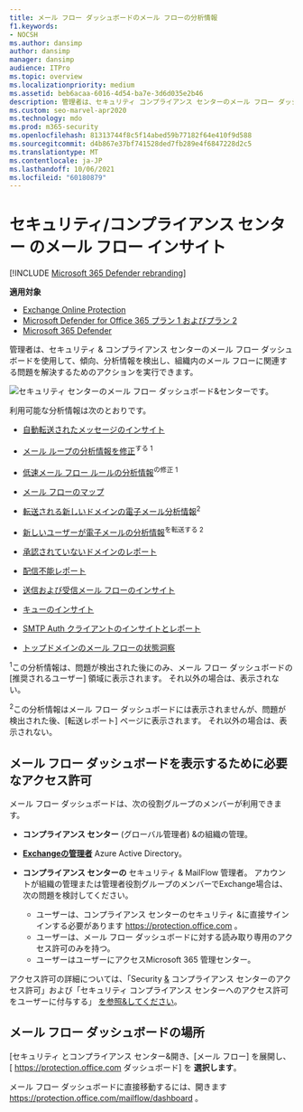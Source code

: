 ```yaml
---
title: メール フロー ダッシュボードのメール フローの分析情報
f1.keywords:
- NOCSH
ms.author: dansimp
author: dansimp
manager: dansimp
audience: ITPro
ms.topic: overview
ms.localizationpriority: medium
ms.assetid: beb6acaa-6016-4d54-ba7e-3d6d035e2b46
description: 管理者は、セキュリティ コンプライアンス センターのメール フロー ダッシュボードで利用可能な分析情報とレポート&できます。
ms.custom: seo-marvel-apr2020
ms.technology: mdo
ms.prod: m365-security
ms.openlocfilehash: 81313744f8c5f14abed59b77182f64e410f9d588
ms.sourcegitcommit: d4b867e37bf741528ded7fb289e4f6847228d2c5
ms.translationtype: MT
ms.contentlocale: ja-JP
ms.lasthandoff: 10/06/2021
ms.locfileid: "60180879"
---
```

# <a name="mail-flow-insights-in-the-security--compliance-center"></a>セキュリティ/コンプライアンス センター のメール フロー インサイト

[!INCLUDE [Microsoft 365 Defender rebranding](../includes/microsoft-defender-for-office.md)]

**適用対象**
- [Exchange Online Protection](exchange-online-protection-overview.md)
- [Microsoft Defender for Office 365 プラン 1 およびプラン 2](defender-for-office-365.md)
- [Microsoft 365 Defender](../defender/microsoft-365-defender.md)

管理者は、セキュリティ & コンプライアンス センターのメール フロー ダッシュボードを使用して、傾向、分析情報を検出し、組織内のメール フローに関連する問題を解決するためのアクションを実行できます。

![セキュリティ センターのメール フロー ダッシュボード&センターです。](../../media/mail-flow-dashboard-v2.png)

利用可能な分析情報は次のとおりです。

- [自動転送されたメッセージのインサイト](mfi-auto-forwarded-messages-report.md)

- [メール ループの分析情報を修正](mfi-mail-loop-insight.md)<sup>する 1</sup>

- [低速メール フロー ルールの分析情報](mfi-slow-mail-flow-rules-insight.md)<sup>の修正 1</sup>

- [メール フローのマップ](mfi-mail-flow-map-report.md)

- [転送される新しいドメインの電子メール分析情報](mfi-new-domains-being-forwarded-email.md)<sup>2</sup>

- [新しいユーザーが電子メールの分析情報](mfi-new-users-forwarding-email.md)<sup>を転送する 2</sup>

- [承認されていないドメインのレポート](mfi-non-accepted-domain-report.md)

- [配信不能レポート](mfi-non-delivery-report.md)

- [送信および受信メール フローのインサイト](mfi-outbound-and-inbound-mail-flow.md)

- [キューのインサイト](mfi-queue-alerts-and-queues.md)

- [SMTP Auth クライアントのインサイトとレポート](mfi-smtp-auth-clients-report.md)

- [トップドメインのメール フローの状態洞察](mfi-domain-mail-flow-status-insight.md)　

<sup>1</sup>この分析情報は、問題が検出された後にのみ、メール フロー ダッシュボードの [推奨されるユーザー] 領域に表示されます。 それ以外の場合は、表示されない。

<sup>2</sup>この分析情報はメール フロー ダッシュボードには表示されませんが、問題が[](view-mail-flow-reports.md#forwarding-report)検出された後、[転送レポート] ページに表示されます。 それ以外の場合は、表示されない。

## <a name="permissions-required-to-view-the-mail-flow-dashboard"></a>メール フロー ダッシュボードを表示するために必要なアクセス許可

メール フロー ダッシュボードは、次の役割グループのメンバーが利用できます。

- **コンプライアンス センター** (グローバル管理者) &の組織の管理。

- **[Exchangeの管理者](/azure/active-directory/roles/permissions-reference#exchange-administrator)** Azure Active Directory。

- **コンプライアンス センターの** セキュリティ & MailFlow 管理者。 アカウントが組織の管理または管理者役割グループのメンバーでExchange場合は、次の問題を検討してください。
  - ユーザーは、コンプライアンス センターのセキュリティ &に直接サインインする必要があります <https://protection.office.com> 。
  - ユーザーは、メール フロー ダッシュボードに対する読み取り専用のアクセス許可のみを持つ。
  - ユーザーはユーザーにアクセスMicrosoft 365 管理センター。

アクセス許可の詳細については、「Security [&](permissions-in-the-security-and-compliance-center.md) コンプライアンス センターのアクセス許可」および「セキュリティ コンプライアンス センターへのアクセス許可をユーザーに付与する」 [を参照&してください](grant-access-to-the-security-and-compliance-center.md)。

## <a name="where-to-find-the-mail-flow-dashboard"></a>メール フロー ダッシュボードの場所

[セキュリティ とコンプライアンス センター&開き、[メール フロー] を展開し、[ <https://protection.office.com> ダッシュボード] を **選択します**。

メール フロー ダッシュボードに直接移動するには、開きます <https://protection.office.com/mailflow/dashboard> 。